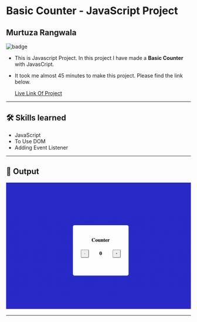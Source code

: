 # Basic Counter - JavaScript Project

## Murtuza Rangwala

![badge](https://img.shields.io/badge/Tech-HTML%20CSS%20JS-brightgreen)

- This is Javascript Project. In this project I have made a **Basic Counter** with JavasCript.

- It took me almost 45 minutes to make this project. Please find the link below.

  [Live Link Of Project]()

---

## 🛠 Skills learned

- JavaScript
- To Use DOM
- Adding Event Listener

---

## 🎥 Output

![input](./img/01.PNG)

---
